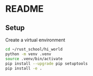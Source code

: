 # README

## Setup

Create a virtual environment

```sh
cd ~/rust_school/hi_world
python -m venv .venv
source .venv/bin/activate
pip install --upgrade pip setuptools
pip install -e .
```

